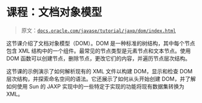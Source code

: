# 课程：文档对象模型

> 原文：[`docs.oracle.com/javase/tutorial/jaxp/dom/index.html`](https://docs.oracle.com/javase/tutorial/jaxp/dom/index.html)

这节课介绍了文档对象模型（DOM）。DOM 是一种标准的树结构，其中每个节点包含 XML 结构中的一个组件。最常见的节点类型是元素节点和文本节点。使用 DOM 函数可以创建节点，删除节点，更改它们的内容，并遍历节点层次结构。

这节课的示例演示了如何解析现有的 XML 文件以构建 DOM，显示和检查 DOM 层次结构，并探索命名空间的语法。它还展示了如何从头开始创建 DOM，并了解如何使用 Sun 的 JAXP 实现中的一些特定于实现的功能将现有数据集转换为 XML。
